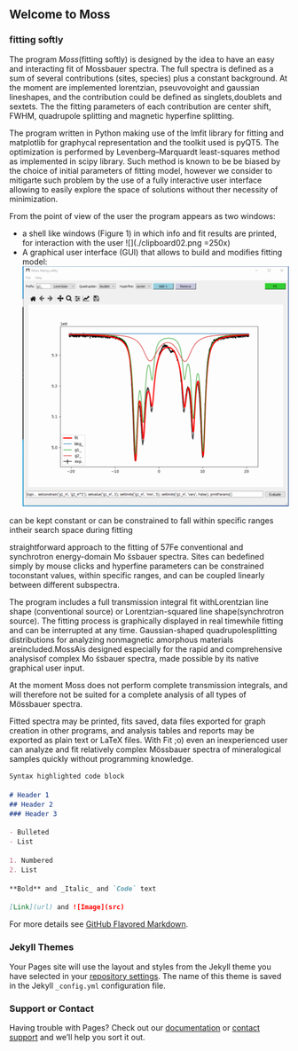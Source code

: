 ## Welcome to Moss
### fitting softly

The program *Moss*(fitting softly) is designed by the idea to have an easy and interacting fit of Mossbauer spectra.
The full spectra is defined as a sum of several contributions (sites, species) plus a constant background. 
At the moment are implemented lorentzian, pseuvovoight and gaussian lineshapes, and the contribution could be defined as singlets,doublets and sextets.
The the fitting parameters of each contribution are center shift, FWHM, quadrupole splitting and magnetic hyperfine splitting.

The program written in Python making use of the lmfit library for fitting and matplotlib for graphycal representation and the toolkit used is pyQT5.
The optimization is performed by Levenberg–Marquardt least-squares method as implemented in scipy library. Such method is known to be be biased by the choice of initial parameters of fitting model, however we consider to mitigarte such problem by the use of a fully interactive user interface allowing to easily explore the space of solutions without ther necessity of minimization.

From the point of view of the user the program appears as two windows:
* a shell like windows (Figure 1) in which info and fit results are printed, for interaction with the user
![](./clipboard02.png =250x)
* A  graphical user interface (GUI) that allows to build and modifies fitting model:
![](./clipboard01b.png)


can be kept constant or can be constrained to fall within specific ranges intheir search space during fitting


straightforward approach to the fitting of 57Fe conventional and synchrotron energy-domain Mo ̈ssbauer spectra. Sites can bedefined simply by mouse clicks and hyperfine parameters can be constrained toconstant values, within specific ranges, and can be coupled linearly between different subspectra. 

The program includes a full transmission integral fit withLorentzian line shape (conventional source) or Lorentzian-squared line shape(synchrotron source). The fitting process is graphically displayed in real timewhile fitting and can be interrupted at any time. Gaussian-shaped quadrupolesplitting distributions for analyzing nonmagnetic amorphous materials areincluded.MossAis designed especially for the rapid and comprehensive analysisof complex Mo ̈ssbauer spectra, made possible by its native graphical user input.

At the moment Moss does not perform complete transmission integrals, and will therefore not be suited for a complete analysis of all types of Mössbauer spectra.

Fitted spectra may be printed, fits saved, data files exported for graph creation in other programs, and analysis tables and reports may be exported as plain text or LaTeX files. With Fit ;o) even an inexperienced user can analyze and fit relatively complex Mössbauer spectra of mineralogical samples quickly without programming knowledge.




```markdown
Syntax highlighted code block

# Header 1
## Header 2
### Header 3

- Bulleted
- List

1. Numbered
2. List

**Bold** and _Italic_ and `Code` text

[Link](url) and ![Image](src)
```

For more details see [GitHub Flavored Markdown](https://guides.github.com/features/mastering-markdown/).

### Jekyll Themes

Your Pages site will use the layout and styles from the Jekyll theme you have selected in your [repository settings](https://github.com/Prestipino/Moss/settings). The name of this theme is saved in the Jekyll `_config.yml` configuration file.

### Support or Contact

Having trouble with Pages? Check out our [documentation](https://docs.github.com/categories/github-pages-basics/) or [contact support](https://github.com/contact) and we’ll help you sort it out.
